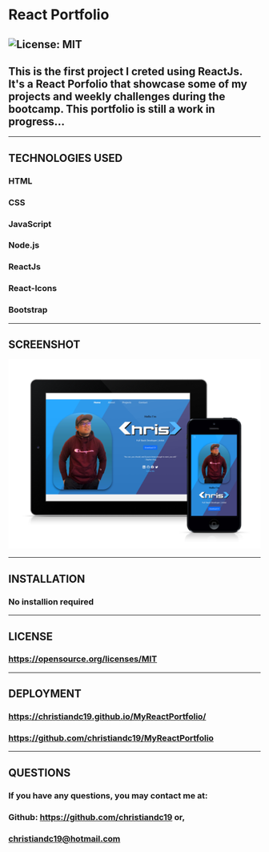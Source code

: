   # React Portfolio
  ## ![License: MIT](https://img.shields.io/badge/License-MIT-yellow.svg)
  ## This is the first project I creted using ReactJs. It's a React Porfolio that showcase some of my projects and weekly challenges during the bootcamp. This portfolio is still a work in progress...
  ------------------
  ## TECHNOLOGIES USED
  ### HTML
  ### CSS
  ### JavaScript
  ### Node.js
  ### ReactJs
  ### React-Icons
  ### Bootstrap
  ------------------
## SCREENSHOT
![screenshot](./src/images/screenshot.png)

  ------------------
  ## INSTALLATION
  ### No installion required
  ------------------
  ## LICENSE  
  ### https://opensource.org/licenses/MIT
  ------------------
  ## DEPLOYMENT  
  ### https://christiandc19.github.io/MyReactPortfolio/
  ### https://github.com/christiandc19/MyReactPortfolio
  ------------------
  ## QUESTIONS  
  ### If you have any questions, you may contact me at:
  ### Github: https://github.com/christiandc19 or,
  ### christiandc19@hotmail.com
